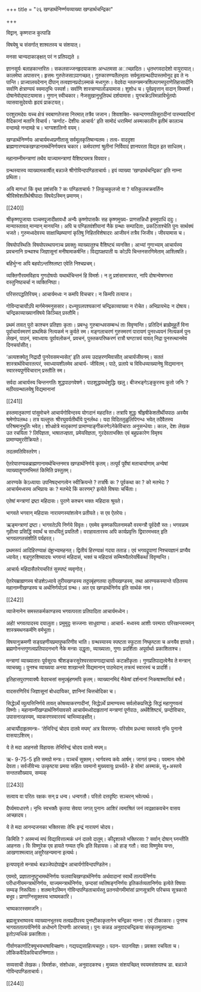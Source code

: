 +++
title = "२६ खण्डार्थनिर्ण्णयव्याख्या खण्डार्थचन्द्रिका"

+++

विद्वान्. कृष्णराज कुत्पाडि

विषयेषु च संसर्गात् शाश्वतस्य च संशयात्।

मनसा चान्यदाकाङ्क्षत् परं न प्रतिपद्यते ॥

ज्ञानसूर्यः  बलाहकान्तरितः।  सकलसज्जनहृदयाकाशः  अन्धतमसा अाच्छादितः। धृतभगवदादेशो वायुरायात्। कालमेघा अपासरन्। हृत्तमः गुरुतेजसाऽपागच्छत्। गुरुकारुण्यतैलभृताः सर्वमूलग्रन्थदीपास्तमोनुद इव ते नः पान्ति। प्राज्वालयदेनान् दीपान् तत्वज्ञानप्रदोऽस्माकं मध्वगुरुः। वेदवेदा न्ततन्त्रमन्त्रशिल्पागमपुराणेतिहासादीनि  सर्वाणि  क्षेत्राण्ययं  स्वमातृभिः पस्पर्श। सर्वाणि शास्त्राण्यालोडयामास। शुशोध च। पूर्वप्रवृत्तान् वादान् विममर्श।  दोषानेवोद्घाटयामास।  गुणान्  स्वीचकार।  नैजसुखानुभूतिपथं दर्शयामास। युगचक्रेऽस्मिन्नाविर्भूतयोः व्यासवासुदेवयोः हृदयं प्राकटयत्।

परशुरामदेवः यच्च क्षेत्रं स्वबाणतेजसा निरमात् तत्रैव जजान। शिवशक्ति- स्कन्दगणपतिसूरादीनां पारम्यवादिनां वैदिकानां मतानि विचार्य। ‘कर्णाट- देशीयः  आचार्यः’  इति  सामोदं  धरामिमां  अस्मत्कालीन  इतीमं  कालञ्च वन्दामहे नन्दामहे च। भाग्यशालिनो वयम्।

खण्डार्थनिर्ण्णयः आचार्यमध्वप्रणीतासु सर्वमूलकृतिष्वन्यतमः। तत्व- वाददृशा ब्राह्मणारण्यकखण्डानामर्थनिर्णयमत्र चकार। कर्मपराणां श्रुतीनां निर्विवादं ज्ञानपरता विद्यत इत साधितम्।

महानाम्नीमन्त्राणां  तथैव  याज्यामन्त्राणां  वैशिष्ट्यमत्र  विववार।

ग्रन्थस्यास्य व्याख्यामकार्षीत् बन्नञ्जे श्रीगोविन्दपण्डिताचार्यः। इयं व्याख्या ‘खण्डार्थचन्द्रिका’ इति नाम्ना प्रथिता।

अयि मागध! किं वृथा प्रशंससि ? कः पण्डिताचार्यः ? लिकुचकुलजो वा ? यतिकुलचक्रवर्तिनः श्रीविश्वेशतीर्थश्रीपादाः विषयेऽस्मिन् प्रमाणम्।

[[240]]

श्रीकृष्णपूजायाः पञ्चमपूजादीक्षावधौ अन्यैः कृष्णोपासकैः सह कृष्णमुख्य- प्राणसन्निधौ इममुपाधिं ददुः। मान्यास्तावत् मान्यान् मानयन्ति। अपि च पण्डितवंशीयानां  नैके  ग्रन्थाः  सम्पादिताः,  प्रकटिताश्चेति  पुनः  सार्थक्यं भजते। गुरुमध्वदेवस्य साक्षाच्छिष्याणां कृतिषु निहितविशेषादरः आजीवनं तत्रैव जिजीव। जीवयामास च।

विषयोपस्थितिः  विषयोपस्थापनञ्च  प्रवक्तुः  व्याख्यातुश्च  वैशिष्ट्यं व्यनक्ति। आभ्यां गुणाभ्याम् आचार्यस्य प्रवचनानि ग्रन्थाश्च जिज्ञासूनां मनीषामाकर्षन्ति। विद्यापक्षपाती यः कोऽपि चिन्तनसरणिमेताम् आश्लिषति।

बहिर्भुग्ना अपि बहवोऽन्तश्श्लिष्टा एवेति निश्चप्रचम्।

व्यक्तिगौरवमविहाय  गुणदोषयोः  यथार्थचिन्तनं  हि  विमर्शः।  न  तु प्रशंसामात्रपरा,  नापि  दोषान्वेषणभरा  वस्तुनिष्ठचर्चा  न  व्यक्तिनिष्ठा।

परिसरपद्धतिरियम्। आचार्यमध्वः न कमपि विचचार। न किमपि तत्याज।

गोविन्दाचार्योऽपि मार्गमेनमनुससार। दध्न्युपलपश्यकानां चन्द्रिकाव्याख्या न रोचेत। अभिप्रायभेदः न दोषाय। चन्द्रिकाव्याख्यानविषये किञ्चित् प्रस्तौमि।

प्रथमं तावत् पुरो काश्चन प्रतिज्ञाः कृताः। प्रबन्धुः गुरुबान्धवसम्बन्धं ताः विवृण्वन्ति। प्रतिदिनं ब्राह्मेमुहूर्ते विना पूर्वाचार्यस्मरणं प्राथमिकं नित्यकर्म न कुर्वते स्म। मङ्गलाचरणं गुरुस्मरणं पारायणं पुनरध्ययनं नित्यकर्म पुनः लेखनं, पाठनं, स्वाध्यायः पूर्वावलोकनं, प्रवचनं, पुस्तकपरिष्करणं रात्रौ घण्टात्रयं यावत् निद्रा पुनरुत्थानमेव दिनचर्यासीत्।

‘अत्यशक्येतु निद्रादौ पुनरेवसमभ्यसेत्’ इति अस्य उदाहरणमिवासीत् आचार्यजीवनम्। सततं शास्त्रार्थविचारतत्परं, स्वाध्यायशीलमेव आचार्य- जीवितम्। पाठे, प्रलापे च विविधव्याख्यानेषु विद्यमानान् स्वारस्यपूर्णविचारान् प्रस्तौति स्म।

सर्वदा  आचार्यस्य  चिन्तनगतिः  शुद्धपाठगवेषणे।  पाठशुद्धावर्थशुद्धिः खलु।  बीजभङ्गेऽङ्कुरस्य  कुतो  जनिः  ?  मठीयग्रन्थालयेषु  विद्यमानानां

[[241]]

हस्तमातृकाणां पांसुमोचने आचार्यगोविन्दस्य योगदानं महदस्ति। तत्रापि शुद्धः  श्रीहृषीकेशतीर्थीयपाठः  अस्यैव  श्रमेणोपलब्धः।  तत्र  यल्लुप्तः श्रीरघुवर्यतीर्थीये  पुनर्लब्धः।  यदा  विदिततुळुलिपिगन्धः  भवेत्  तदैवैतस्य परिश्रमानुभूतिः भवेत्। शोधक्षेत्रे मातृकाणां प्रामाण्याङ्गीकरणेऽनेकेविचाराः अनुसन्धेयाः। कालः, देशः लेखक उत रचयिता ? लिपिज्ञता, भाषातज्ज्ञता, प्रमेयविज्ञता, गुरदेवताभक्तिः एवं बहुप्रकारेण विमृश्य प्रामाण्यमुररीक्रियते।

तदलमतिविस्तरेण।

ऐतरेयारण्यकब्राह्मणानामर्थचिन्तनमत्र  खण्डार्थनिर्णये  कृतम्।  तत्पूर्वं पूर्वेषां  मताचार्याणाम्  अन्येषां  व्याख्यातॄणामभिमतं  किमिति  प्रस्तुतम्।

आरण्यके केऽध्यायाः उपनिषद्भागत्वेन स्वीक्रियन्ते ? तत्रर्षिः कः ? पूर्वकथा का ? को मतभेदः ? आचार्यमध्वस्य अभिप्रायः कः ? मतभेदे किं कारणम्? इत्येते विषयाः चर्चिताः।

एतेषां मन्त्राणां द्रष्टा महिदासः। पुराणे कश्चन भक्तः महिदास श्रूयते।

भागवते भगवान् महिदासः नारायणस्यांशत्वेन प्रतीयते। स एव ऐतरेयः।

ऋङ्मन्त्राणां द्रष्टा। भागवतेऽपि निर्णये विवृतः। एवमेव कृष्णकपिलनामकौ वरमन्त्रौ  पूर्वदेवौ  स्तः।  भगवन्नाम  गृहीत्वा  प्रसिद्धिं  स्वार्थं  च  साधयितुं प्रयतितौ।  वराहावतारस्य  अपि  कार्यप्रवृत्तिः  द्विवारमभवत्  इति भागवतगतसंशीतिं पर्यहरत्।

प्रथमरूपं आदिहिरण्याक्षं दंष्ट्राभ्यामहनत्। द्वितीयं हिरण्याक्षं गदया तताड। एवं भगवद्रूपाणां निश्चयज्ञानं प्राप्यैव ध्यायेत्। षड्गुरुशिष्यादयः भगवन्तं  महिदासं,  भक्तं  च  महिदासं  सम्मिश्र्यैतरेयर्षिकथां  विवृण्वन्ति।

आचार्यः महिदासैतरेयचरितं सुस्पष्टं व्यवृणोत्।

ऐतरेयब्राह्मणस्य  षोडशेऽध्याये  तुरीयखण्डस्य  तदुपबृंहणतया तृतीयखण्डस्य,  तथा  आरण्यकस्यान्ते  पठितस्य  महानाम्नीखण्डस्य  च अर्थनिर्णयोऽयं ग्रन्थः। अत एव खण्डार्थनिर्णय इति सार्थकं नाम।

[[242]]

व्याजेनानेन समस्तकर्मकाण्डस्य भगवत्परता प्रतिपादिता आचार्यमध्वेन।

अहो! भगवत्पादस्य दयालुता। प्रमुमुदुः सज्जनाः साधुवाण्या। आचार्य- मध्वस्य आशीः परम्पराः परिरक्षन्त्वस्मान् शास्त्रमथनकर्मणि वर्मभूताः।

विषयानुक्रमणी सङ्ग्रहणीयप्रमापुष्करिणीव भाति। ग्रन्थस्यास्य स्पष्टता स्फुटता निष्कृष्टता च अनयैव ज्ञायते। ब्रह्मणोनन्तगुणत्वप्रतिपादनभागे नैके मन्त्राः उद्धृताः, व्याख्याताः, गुणाः प्रदर्शिताः अपूर्वार्थाः प्रकाशिताश्च।

मन्त्राणां  व्याख्यातारः  पूर्वसूरयः  श्रीशङ्करसुरेश्वरसायणाद्याचार्याः कटाक्षीकृताः। गुणप्रतिपाद्यत्वेनैव ते मन्त्रान् व्याचख्युः। पुनश्च व्याख्यया अनया  शाखान्तरे  विद्यमानान्  पाठभेदान्  तत्रत्यं  स्वारस्यं  च  प्रादर्शि।

इतिहासपुराणवाक्यैः वेदवचसां समुपबृंहणमपि कृतम्। व्याख्यानमिदं नैकेषां दर्शनानां निकषाश्मायितं बभौ।

वादसरणिरियं  जिज्ञासूनां  बोधदायिका,  ज्ञानिनां  चित्तचोदिका  च।

सिद्धेऽर्थे व्युत्पत्तिनिर्णये तावत् कोषव्याकरणादीनां, सिद्धेऽर्थे प्रामाण्यस्य सर्वलोकप्रसिद्धेः सिद्धं महागुणवत्वं विष्णोः। महानाम्नीखण्डार्थनिर्णयावसरे आचार्यमध्वोदाहृतानां  मन्त्राणां  पूर्णपाठः,  अर्थवैशिष्ट्यं,  छन्दोविचारः, उपासनारहस्यम्, व्याकरणस्वारस्यं चाभिव्याङ्क्षीत्।

आचार्योदाहृतमन्त्रः- ‘तेभिरिन्द्रं चोदय दातवे मघम्’ अत्र विवरणम्- परिसोम प्रधन्वा स्वस्तये नृभिः पुनानो वासयाऽशिरम्।

ये ते मदा आहनसो विहायसः तेभिरिन्द्रं चोदय दातवे मघम्॥

ऋ- 9-75-5 इति समग्रो मन्त्रः। पञ्चर्चं सूक्तम्। भार्गवस्य कवेः आर्षम्। जागतं छन्दः। पवमानः सोमो देवता। सर्वजीवेभ्यः उत्कृष्टया प्रमया सहितः पवमानो मुख्यवायुः प्रार्थ्यते- हे सोम! अस्माकं, सु+अस्तये सन्ततसौख्याय, सम्यक्

[[243]]

सत्वाय वा परितः रक्षकः सन् प्र धन्व। धन्वगतौ। परितो दत्तदृष्टिः सञ्चरन् भवेत्यर्थः।

दैर्घ्यमवधारणे। नृभिः स्वभक्तैः कृतया सेवया जगत् पुनानः आशिरं त्वमाश्रितं जनं त्वद्रक्षाकवचेन वासय आच्छादय।

ये  ते  मदा  आनन्दजनका  भक्तिरसाः  तेभिः  इन्द्रं  नारायणं  चोदय।

किमिति ? अस्मभ्यं मघं विद्यावित्तात्मकं धनं दातवे दातुम्। कीदृशास्ते भक्तिरसाः ? सर्वान् दोषान् घ्नन्तीति आहनसः। विः विष्णुरेक एव हायते गम्यत  एभिः  इति  विहायसः।  ओ  हाङ्  गतौ।  सदा  विष्णुमेव  यन्तः, आखणाश्मत्वात् असुरैरहन्यमाना इत्यर्थः।

इत्यपावृतो मन्त्रार्थः बन्नञ्जेपदोपाह्वेन आचार्यगोविन्दपण्डितेन।

एवमग्रे, प्रज्ञातानुष्टुभामर्थनिर्णयः फलवाचिखण्डार्थनिर्णयः अर्थवादानां स्वार्थे  तात्पर्यनिर्णयः  परीधानीयमन्त्रार्थनिर्णयः,  याज्यमन्त्रार्थनिर्णयः, छन्दसां  व्यतिषङ्गनिर्णयः  इतिकर्तव्यतानिर्णयः  इत्येते  विषयाः  सम्यङ् निरूपिताः।  शतमानेऽस्मिन्  गोविन्दपण्डिताचार्यस्तु  प्रतनयोगमीमांसां प्राणसूत्राणि  परिचय्य  सूत्रकारो  बभूव।  प्राणाग्निसूक्तस्य  भाष्यमकारि।

भाष्यकारस्समजनि।

ब्रह्मसूत्रभाष्यस्य  व्याख्यानभूतस्य  तत्वप्रदीपस्य  पुनष्टीकाकृतानेन चन्द्रिका नाम्ना। एवं टीकाकारः। पुनश्च भागवततात्पर्यनिर्णये अधोभागे टिप्पणीः  आरचयत्।  पुनः  कन्नड  अनुवादचन्द्रिकया  संस्कृतमूलग्रन्थाः इतोऽप्यधिकं प्रकाशिताः।

गीर्वाणकार्णाटिक्युभयभाषाविचक्षणः। गद्यपद्यसाहित्यचतुरः। पठन- पाठनविज्ञः।  प्रवक्ता  रचयिता  च।  लौकिकवैदिकविचारनिष्णातः।

सव्यसाची  लेखकः।  विमर्शकः,  संशोधकः,  अनुवादकश्च।  मुख्यतः संशयच्छित् स्वयमसंशयश्च डा. बन्नञ्जे गोविन्दपण्डिताचार्यः।

[[244]]